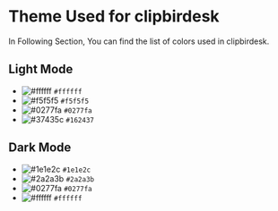 # Theme Used for clipbirdesk

In Following Section, You can find the list of colors used in clipbirdesk.

## Light Mode

- ![#ffffff](https://placehold.co/15x15/ffffff/ffffff.png) `#ffffff`
- ![#f5f5f5](https://placehold.co/15x15/f5f5f5/f5f5f5.png) `#f5f5f5`
- ![#0277fa](https://placehold.co/15x15/1589F0/1589F0.png) `#0277fa`
- ![#37435c](https://placehold.co/15x15/37435c/37435c.png) `#162437`

## Dark Mode

- ![#1e1e2c](https://placehold.co/15x15/1e1e2c/1e1e2c.png) `#1e1e2c`
- ![#2a2a3b](https://placehold.co/15x15/2a2a3b/2a2a3b.png) `#2a2a3b`
- ![#0277fa](https://placehold.co/15x15/1589F0/1589F0.png) `#0277fa`
- ![#ffffff](https://placehold.co/15x15/ffffff/ffffff.png) `#ffffff`
